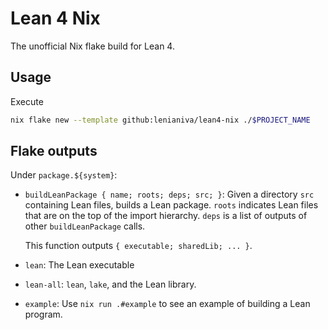 # Lean 4 Nix

The unofficial Nix flake build for Lean 4.

## Usage

Execute
``` sh
nix flake new --template github:lenianiva/lean4-nix ./$PROJECT_NAME
```

## Flake outputs

Under `package.${system}`:
- `buildLeanPackage { name; roots; deps; src; }`: Given a directory `src`
  containing Lean files, builds a Lean package. `roots` indicates Lean files
  that are on the top of the import hierarchy. `deps` is a list of outputs of
  other `buildLeanPackage` calls.

  This function outputs `{ executable; sharedLib; ... }`.

- `lean`: The Lean executable
- `lean-all`: `lean`, `lake`, and the Lean library.
- `example`: Use `nix run .#example` to see an example of building a Lean program.



